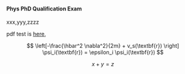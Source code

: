#### Phys PhD Qualification Exam

xxx,yyy,zzzz

pdf test is [here](usc/2008.pdf), 

$$ \left[-\frac{\hbar^2 \nabla^2}{2m} + v_s(\textbf{r}) \right] \psi_i(\textbf{r}) = \epsilon_i \psi_i(\textbf{r}) $$

$$x+y=z$$
